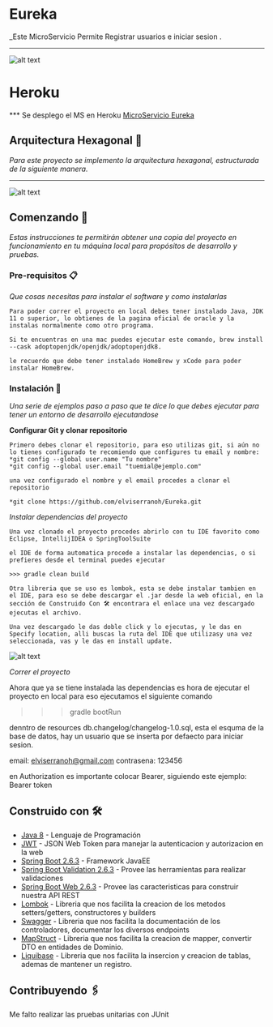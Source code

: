 # Eureka

_Este MicroServicio Permite Registrar usuarios e iniciar sesion
.
***
![alt text](https://i.ibb.co/zGVTnXd/Captura-de-Pantalla-2022-03-01-a-la-s-5-42-26-p-m.png)

# Heroku
*** Se desplego el MS en Heroku [MicroServicio Eureka](https://vehicleinterfel.herokuapp.com/swagger-ui.html)

## Arquitectura Hexagonal 🚀

_Para este proyecto se implemento la arquitectura hexagonal, estructurada de la siguiente manera._
***
![alt text](https://i.ibb.co/QY6xc5w/Captura-de-Pantalla-2022-03-01-a-la-s-5-45-47-p-m.png)

## Comenzando 🚀

_Estas instrucciones te permitirán obtener una copia del proyecto en funcionamiento en tu máquina local para propósitos de desarrollo y pruebas._

### Pre-requisitos 📋

_Que cosas necesitas para instalar el software y como instalarlas_

```
Para poder correr el proyecto en local debes tener instalado Java, JDK 11 o superior, lo obtienes de la pagina oficial de oracle y la instalas normalmente como otro programa.

Si te encuentras en una mac puedes ejecutar este comando, brew install --cask adoptopenjdk/openjdk/adoptopenjdk8.

le recuerdo que debe tener instalado HomeBrew y xCode para poder instalar HomeBrew.
```

### Instalación 🔧

_Una serie de ejemplos paso a paso que te dice lo que debes ejecutar para tener un entorno de desarrollo ejecutandose_

__Configurar Git y clonar repositorio__

```
Primero debes clonar el repositorio, para eso utilizas git, si aún no lo tienes configurado te recomiendo que configures tu email y nombre:
*git config --global user.name "Tu nombre"
*git config --global user.email "tuemial@ejemplo.com"

una vez configurado el nombre y el email procedes a clonar el repositorio

*git clone https://github.com/elviserranoh/Eureka.git

```

_Instalar dependencias del proyecto_

```
Una vez clonado el proyecto procedes abrirlo con tu IDE favorito como Eclipse, IntellijIDEA o SpringToolSuite

el IDE de forma automatica procede a instalar las dependencias, o si prefieres desde el terminal puedes ejecutar

>>> gradle clean build

Otra libreria que se uso es lombok, esta se debe instalar tambien en el IDE, para eso se debe descargar el .jar desde la web oficial, en la sección de Construido Con 🛠️ encontrara el enlace una vez descargado ejecutas el archivo.

Una vez descargado le das doble click y lo ejecutas, y le das en Specify location, alli buscas la ruta del IDE que utilizasy una vez seleccionada, vas y le das en install update.

```

![alt text](https://projectlombok.org/img/lombok-installer.png)

_Correr el proyecto_

Ahora que ya se tiene instalada las dependencias es hora de ejecutar el proyecto en local para eso ejecutamos el siguiente comando
>>> gradle bootRun

denntro de resources db.changelog/changelog-1.0.sql, esta el esquma de la base de datos, hay un usuario que se inserta por defaecto para iniciar sesion.

email: elviserranoh@gmail.com
contrasena: 123456

en Authorization es importante colocar Bearer, siguiendo este ejemplo:
Bearer token


## Construido con 🛠️

* [Java 8](https://www.java.com/download/) - Lenguaje de Programación
* [JWT](https://jwt.io/) - JSON Web Token para manejar la autenticacion y autorizacion en la web
* [Spring Boot 2.6.3](https://spring.io/projects/spring-boot) - Framework JavaEE
* [Spring Boot Validation 2.6.3](https://spring.io/projects/spring-boot) - Provee las herramientas para realizar validaciones 
* [Spring Boot Web 2.6.3](https://spring.io/projects/spring-boot) - Provee las caracteristicas para construir nuestra API REST
* [Lombok](https://projectlombok.org/) - Libreria que nos facilita la creacion de los metodos setters/getters, constructores y builders
* [Swagger](https://swagger.io/) - Libreria que nos facilita la documentación de los controladores, documentar los diversos endpoints
* [MapStruct](https://mapstruct.org/) - Libreria que nos facilita la creacion de mapper, convertir DTO en entidades de Dominio.
* [Liquibase](https://liquibase.org/) - Libreria que nos facilita la insercion y creacion de tablas, ademas de mantener un registro.

## Contribuyendo 🖇️

Me falto realizar las pruebas unitarias con JUnit

